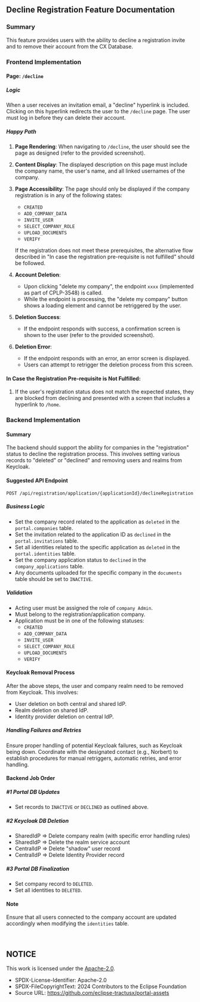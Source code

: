 ## Decline Registration Feature Documentation

### Summary

This feature provides users with the ability to decline a registration invite and to remove their account from the CX Database.

### Frontend Implementation

#### Page: `/decline`

##### Logic

When a user receives an invitation email, a "decline" hyperlink is included. Clicking on this hyperlink redirects the user to the `/decline` page. The user must log in before they can delete their account.

##### Happy Path

1. **Page Rendering**: When navigating to `/decline`, the user should see the page as designed (refer to the provided screenshot).

2. **Content Display**: The displayed description on this page must include the company name, the user's name, and all linked usernames of the company.

3. **Page Accessibility**: The page should only be displayed if the company registration is in any of the following states:
   - `CREATED`
   - `ADD_COMPANY_DATA`
   - `INVITE_USER`
   - `SELECT_COMPANY_ROLE`
   - `UPLOAD_DOCUMENTS`
   - `VERIFY`

   If the registration does not meet these prerequisites, the alternative flow described in "In case the registration pre-requisite is not fulfilled" should be followed.

4. **Account Deletion**:
   - Upon clicking "delete my company", the endpoint `xxxx` (implemented as part of CPLP-3548) is called.
   - While the endpoint is processing, the "delete my company" button shows a loading element and cannot be retriggered by the user.

5. **Deletion Success**:
   - If the endpoint responds with success, a confirmation screen is shown to the user (refer to the provided screenshot).

6. **Deletion Error**:
   - If the endpoint responds with an error, an error screen is displayed.
   - Users can attempt to retrigger the deletion process from this screen.

#### In Case the Registration Pre-requisite is Not Fulfilled:

1. If the user's registration status does not match the expected states, they are blocked from declining and presented with a screen that includes a hyperlink to `/home`.

### Backend Implementation

#### Summary

The backend should support the ability for companies in the "registration" status to decline the registration process. This involves setting various records to "deleted" or "declined" and removing users and realms from Keycloak.

#### Suggested API Endpoint

`POST /api/registration/application/{applicationId}/declineRegistration`

##### Business Logic

- Set the company record related to the application as `deleted` in the `portal.companies` table.
- Set the invitation related to the application ID as `declined` in the `portal.invitations` table.
- Set all identities related to the specific application as `deleted` in the `portal.identities` table.
- Set the company application status to `declined` in the `company_applications` table.
- Any documents uploaded for the specific company in the `documents` table should be set to `INACTIVE`.

##### Validation

- Acting user must be assigned the role of `company Admin`.
- Must belong to the registration/application company.
- Application must be in one of the following statuses:
  - `CREATED`
  - `ADD_COMPANY_DATA`
  - `INVITE_USER`
  - `SELECT_COMPANY_ROLE`
  - `UPLOAD_DOCUMENTS`
  - `VERIFY`

#### Keycloak Removal Process

After the above steps, the user and company realm need to be removed from Keycloak. This involves:

- User deletion on both central and shared IdP.
- Realm deletion on shared IdP.
- Identity provider deletion on central IdP.

##### Handling Failures and Retries

Ensure proper handling of potential Keycloak failures, such as Keycloak being down. Coordinate with the designated contact (e.g., Norbert) to establish procedures for manual retriggers, automatic retries, and error handling.

#### Backend Job Order

##### #1 Portal DB Updates

- Set records to `INACTIVE` or `DECLINED` as outlined above.

##### #2 Keycloak DB Deletion

- SharedIdP => Delete company realm (with specific error handling rules)
- SharedIdP => Delete the realm service account
- CentralIdP => Delete "shadow" user record
- CentralIdP => Delete Identity Provider record

##### #3 Portal DB Finalization

- Set company record to `DELETED`.
- Set all identities to `DELETED`.

#### Note

Ensure that all users connected to the company account are updated accordingly when modifying the `identities` table.

<br>

## NOTICE

This work is licensed under the [Apache-2.0](https://www.apache.org/licenses/LICENSE-2.0).

- SPDX-License-Identifier: Apache-2.0
- SPDX-FileCopyrightText: 2024 Contributors to the Eclipse Foundation
- Source URL: https://github.com/eclipse-tractusx/portal-assets